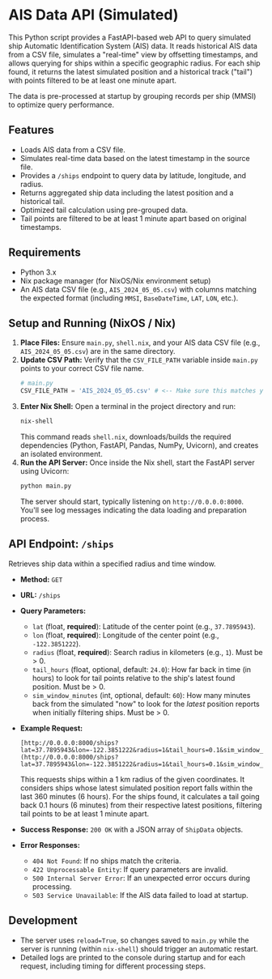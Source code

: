 # AIS Data API (Simulated)

This Python script provides a FastAPI-based web API to query simulated ship Automatic Identification System (AIS) data. It reads historical AIS data from a CSV file, simulates a "real-time" view by offsetting timestamps, and allows querying for ships within a specific geographic radius. For each ship found, it returns the latest simulated position and a historical track ("tail") with points filtered to be at least one minute apart.

The data is pre-processed at startup by grouping records per ship (MMSI) to optimize query performance.

## Features

* Loads AIS data from a CSV file.
* Simulates real-time data based on the latest timestamp in the source file.
* Provides a `/ships` endpoint to query data by latitude, longitude, and radius.
* Returns aggregated ship data including the latest position and a historical tail.
* Optimized tail calculation using pre-grouped data.
* Tail points are filtered to be at least 1 minute apart based on original timestamps.

## Requirements

* Python 3.x
* Nix package manager (for NixOS/Nix environment setup)
* An AIS data CSV file (e.g., `AIS_2024_05_05.csv`) with columns matching the expected format (including `MMSI`, `BaseDateTime`, `LAT`, `LON`, etc.).

## Setup and Running (NixOS / Nix)

1.  **Place Files:** Ensure `main.py`, `shell.nix`, and your AIS data CSV file (e.g., `AIS_2024_05_05.csv`) are in the same directory.
2.  **Update CSV Path:** Verify that the `CSV_FILE_PATH` variable inside `main.py` points to your correct CSV file name.
    ```python
    # main.py
    CSV_FILE_PATH = 'AIS_2024_05_05.csv' # <-- Make sure this matches your file
    ```
3.  **Enter Nix Shell:** Open a terminal in the project directory and run:
    ```bash
    nix-shell
    ```
    This command reads `shell.nix`, downloads/builds the required dependencies (Python, FastAPI, Pandas, NumPy, Uvicorn), and creates an isolated environment.
4.  **Run the API Server:** Once inside the Nix shell, start the FastAPI server using Uvicorn:
    ```bash
    python main.py
    ```
    The server should start, typically listening on `http://0.0.0.0:8000`. You'll see log messages indicating the data loading and preparation process.

## API Endpoint: `/ships`

Retrieves ship data within a specified radius and time window.

* **Method:** `GET`
* **URL:** `/ships`
* **Query Parameters:**
    * `lat` (float, **required**): Latitude of the center point (e.g., `37.7895943`).
    * `lon` (float, **required**): Longitude of the center point (e.g., `-122.3851222`).
    * `radius` (float, **required**): Search radius in kilometers (e.g., `1`). Must be > 0.
    * `tail_hours` (float, optional, default: `24.0`): How far back in time (in hours) to look for tail points relative to the ship's latest found position. Must be > 0.
    * `sim_window_minutes` (int, optional, default: `60`): How many minutes back from the simulated "now" to look for the *latest* position reports when initially filtering ships. Must be > 0.

* **Example Request:**
    ```
    [http://0.0.0.0:8000/ships?lat=37.7895943&lon=-122.3851222&radius=1&tail_hours=0.1&sim_window_minutes=360](http://0.0.0.0:8000/ships?lat=37.7895943&lon=-122.3851222&radius=1&tail_hours=0.1&sim_window_minutes=360)
    ```
    This requests ships within a 1 km radius of the given coordinates. It considers ships whose latest simulated position report falls within the last 360 minutes (6 hours). For the ships found, it calculates a tail going back 0.1 hours (6 minutes) from their respective latest positions, filtering tail points to be at least 1 minute apart.

* **Success Response:** `200 OK` with a JSON array of `ShipData` objects.
* **Error Responses:**
    * `404 Not Found`: If no ships match the criteria.
    * `422 Unprocessable Entity`: If query parameters are invalid.
    * `500 Internal Server Error`: If an unexpected error occurs during processing.
    * `503 Service Unavailable`: If the AIS data failed to load at startup.

## Development

* The server uses `reload=True`, so changes saved to `main.py` while the server is running (within `nix-shell`) should trigger an automatic restart.
* Detailed logs are printed to the console during startup and for each request, including timing for different processing steps.
